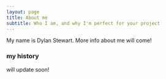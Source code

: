 ```yaml
---
layout: page
title: About me
subtitle: Who I am, and why I'm perfect for your project
---
```


My name is Dylan Stewart. More info about me will come!


### my history
will update soon!
